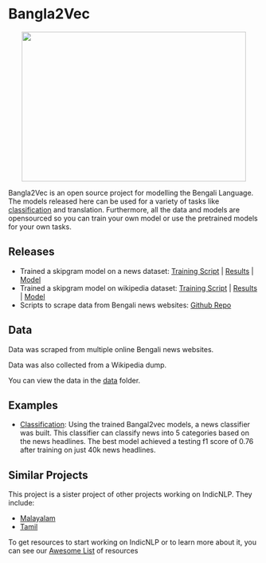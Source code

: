 # Bangla2Vec

<p align="center">
<img src="https://github.com/soham96/Bangla2Vec/blob/master/img/bangla2vec.png" width="450" height="300" />
</p>

Bangla2Vec is an open source project for modelling the Bengali Language. The models released here can be used for a variety of tasks like [classification](https://github.com/soham96/Bengali_news_classifier) and translation. Furthermore, all the data and models are opensourced so you can train your own model or use the pretrained models for your own tasks.

## Releases

- Trained a skipgram model on a news dataset: [Training Script](news_vector_training.ipynb) | [Results](test_word2vec.ipynb) | [Model](https://drive.google.com/file/d/1X08NlbfZncP-h-aWHeDpL1OS39QxkcpP/view?usp=sharing)
- Trained a skipgram model on wikipedia dataset: [Training Script](wikipedia_embeddings.ipynb) | [Results](wikipedia_embeddings.ipynb) | [Model](https://drive.google.com/file/d/1EzKo9jcF1Q-8qBQotJj_z2CdAJXepPtO/view?usp=sharing)
- Scripts to scrape data from Bengali news websites: [Github Repo](https://github.com/soham96/bengali_news_crawler)

## Data

Data was scraped from multiple online Bengali news websites.

Data was also collected from a Wikipedia dump.

You can view the data in the [data](data) folder.

## Examples

- [Classification](https://github.com/soham96/bengali_news_crawler): Using the trained Bangal2vec models, a news classifier was built. This classifier can classify news into 5 categories based on the news headlines. The best model achieved a testing f1 score of 0.76 after training on just 40k news headlines.

## Similar Projects

This project is a sister project of other projects working on IndicNLP. They include:
- [Malayalam](https://github.com/adamshamsudeen/Vaaku2Vec)
- [Tamil](https://github.com/vanangamudi/tamil-news-classification/tree/master/anikattu)

To get resources to start working on IndicNLP or to learn more about it, you can see our [Awesome List](https://github.com/vanangamudi/awesome-resources-for-indic-nlp) of resources
